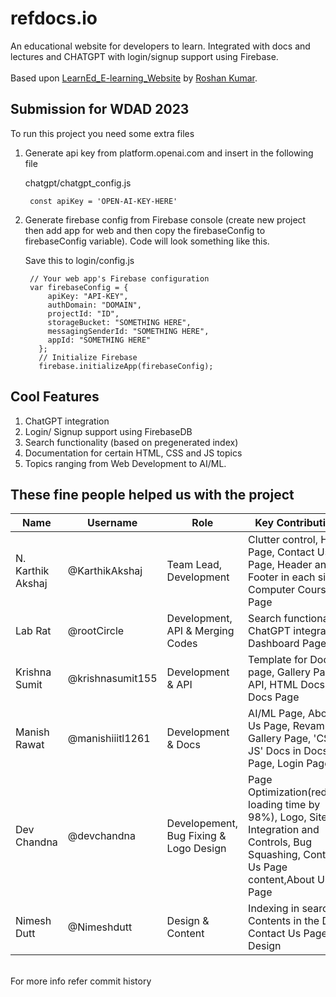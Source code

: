 # refdocs.io
An educational website for developers to learn. Integrated with docs and lectures and CHATGPT with login/signup support using Firebase.<br><br>
Based upon [LearnEd_E-learning_Website](https://github.com/roshan9419/LearnEd_E-learning_Website) by [Roshan Kumar](https://github.com/roshan9419).

## Submission for WDAD 2023


To run this project you need some extra files


1) Generate api key from platform.openai.com and insert in the following file

	chatgpt/chatgpt_config.js

		const apiKey = 'OPEN-AI-KEY-HERE'

2) Generate firebase config from Firebase console (create new project then add app for web and then copy the firebaseConfig to firebaseConfig variable). Code will look something like this.
	
	Save this to login/config.js
	
		// Your web app's Firebase configuration
		var firebaseConfig = {
		    apiKey: "API-KEY",
		    authDomain: "DOMAIN",
		    projectId: "ID",
		    storageBucket: "SOMETHING HERE",
		    messagingSenderId: "SOMETHING HERE",
		    appId: "SOMETHING HERE"
		  };
		  // Initialize Firebase
		  firebase.initializeApp(firebaseConfig);
	  
## Cool Features
1) ChatGPT integration
2) Login/ Signup support using FirebaseDB
3) Search functionality (based on pregenerated index)
4) Documentation for certain HTML, CSS and JS topics
5) Topics ranging from Web Development to AI/ML.

## These fine people helped us with the project


| Name | Username | Role | Key Contributions
| --- | --- | --- | --- |
| N. Karthik Akshaj | @KarthikAkshaj | Team Lead, Development | Clutter control, Home Page, Contact Us Page, Header and Footer in each site, Computer Courses Page |
| Lab Rat | @rootCircle | Development, API & Merging Codes | Search functionality, ChatGPT integration, Dashboard Page |
| Krishna Sumit | @krishnasumit155 | Development & API | Template for Docs page, Gallery Page, API, HTML Docs in Docs Page |
| Manish Rawat | @manishiiitl1261 | Development & Docs | AI/ML Page, About Us Page, Revamping Gallery Page, 'CSS & JS' Docs in Docs Page, Login Page UI |
| Dev Chandna | @devchandna | Developement, Bug Fixing & Logo Design | Page Optimization(reduced loading time by 98%), Logo, Site Integration and Controls, Bug Squashing, Contact Us Page content,About Us Page |
| Nimesh Dutt | @Nimeshdutt | Design & Content | Indexing in search, Contents in the Docs, Contact Us Page Design |

<br>For more info refer commit history